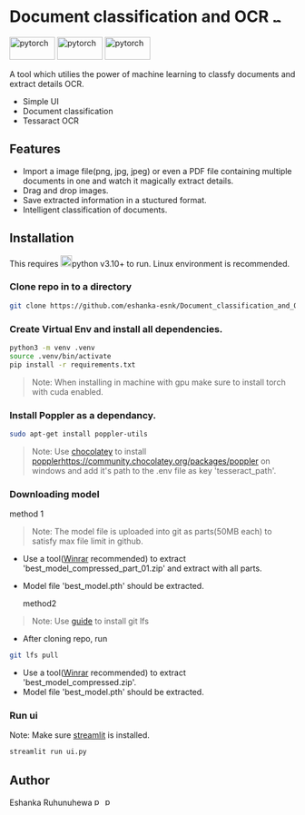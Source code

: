 # Document classification and OCR <a href="https://github.com/eshanka-esnk/Document_classification_and_OCR/" target="_blank" rel="noreferrer"> <img src="https://www.vectorlogo.zone/logos/github/github-tile.svg" alt="pytorch" width="15" height="15"/></a>

<a href="#" target="_blank" rel="noreferrer"> <img src="https://www.vectorlogo.zone/logos/python/python-ar21.svg" alt="pytorch" width="80" height="40"/></a>
<a href="https://pytorch.org/" target="_blank" rel="noreferrer"> <img src="https://www.vectorlogo.zone/logos/pytorch/pytorch-ar21.svg" alt="pytorch" width="80" height="40"/></a>
<a href="https://pytorch.org/" target="_blank" rel="noreferrer"> <img src="https://streamlit.io/images/brand/streamlit-logo-primary-colormark-lighttext.svg" alt="pytorch" width="80" height="40"/></a>

A tool which utilies the power of machine learning to classfy documents and extract details OCR.

- Simple UI
- Document classification
- Tessaract OCR

## Features

- Import a image file(png, jpg, jpeg) or even a PDF file containing multiple documents in one and watch it magically extract details.
- Drag and drop images.
- Save extracted information in a stuctured format.
- Intelligent classification of documents.

## Installation

This requires <a href="#" target="_blank" rel="noreferrer"> <img src="https://www.vectorlogo.zone/logos/python/python-icon.svg" alt="pytorch" width="20" height="20"/></a>python v3.10+ to run.
Linux environment is recommended.

### Clone repo in to a directory
```sh
git clone https://github.com/eshanka-esnk/Document_classification_and_OCR.git
```

### Create Virtual Env and install all dependencies.
```sh
python3 -m venv .venv
source .venv/bin/activate
pip install -r requirements.txt
```
> Note: When installing in machine with gpu make sure to install torch with cuda enabled.

### Install Poppler as a dependancy.
```sh
sudo apt-get install poppler-utils
```
> Note: Use [chocolatey](https://community.chocolatey.org/) to install [poppler](https://community.chocolatey.org/packages/poppler)https://community.chocolatey.org/packages/poppler on windows and add it's path to the .env file as key 'tesseract_path'.

### Downloading model

  method 1
> Note: The model file is uploaded into git as parts(50MB each) to satisfy max file limit in github.
- Use a tool([Winrar](https://www.win-rar.com/) recommended) to extract 'best_model_compressed_part_01.zip' and extract with all parts.
- Model file 'best_model.pth' should be extracted.

  method2
> Note: Use [guide](https://git-lfs.com/) to install git lfs
- After cloning repo, run
```sh
git lfs pull
```
- Use a tool([Winrar](https://www.win-rar.com/) recommended) to extract 'best_model_compressed.zip'.
- Model file 'best_model.pth' should be extracted.

### Run ui
Note: Make sure [streamlit](https://streamlit.io/) is installed.
```sh
streamlit run ui.py
```

## Author

Eshanka Ruhunuhewa
<a href="https://www.linkedin.com/in/eshanka-ruhunuhewa/" target="_blank" rel="noreferrer"> <img src="https://www.vectorlogo.zone/logos/linkedin/linkedin-icon.svg" alt="pytorch" width="15" height="15"/></a>
<a href="https://github.com/eshanka-esnk/" target="_blank" rel="noreferrer"> <img src="https://www.vectorlogo.zone/logos/github/github-tile.svg" alt="pytorch" width="15" height="15"/></a>